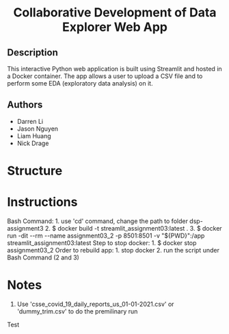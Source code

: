 <h1 align="center">Collaborative Development of Data Explorer Web App</h1>

## Description
This interactive Python web application is built using Streamlit and hosted in a Docker container. The app allows a user to upload a CSV file and to perform some EDA (exploratory data analysis) on it.

## Authors
* Darren Li
* Jason Nguyen
* Liam Huang
* Nick Drage

# Structure

# Instructions
Bash Command: 
	1. use 'cd' command, change the path to folder dsp-assignment3 
	2. $ docker build -t streamlit_assignment03:latest .
	3. $ docker run -dit --rm --name assignment03_2 -p 8501:8501 -v "${PWD}":/app streamlit_assignment03:latest
Step to stop docker:
	1. $ docker stop assignment03_2
Order to rebuild app:
	1. stop docker
	2. run the script under Bash Command (2 and 3)

# Notes
1. Use 'csse_covid_19_daily_reports_us_01-01-2021.csv' or 'dummy_trim.csv' to do the premilinary run

Test